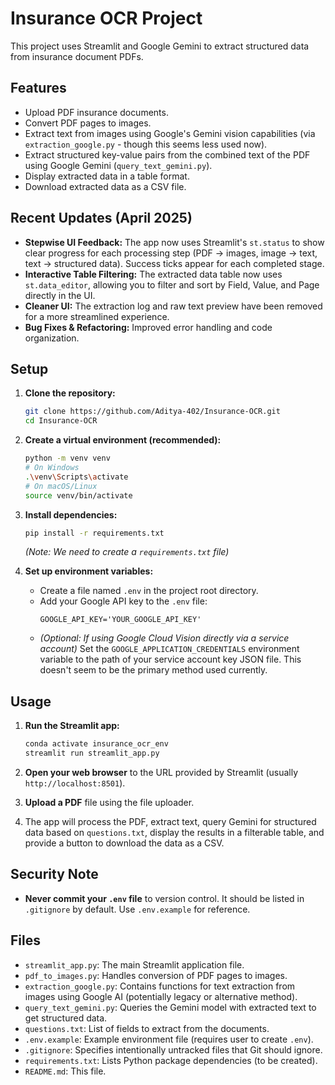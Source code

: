 # Insurance OCR Project

This project uses Streamlit and Google Gemini to extract structured data from insurance document PDFs.

## Features

*   Upload PDF insurance documents.
*   Convert PDF pages to images.
*   Extract text from images using Google's Gemini vision capabilities (via `extraction_google.py` - though this seems less used now).
*   Extract structured key-value pairs from the combined text of the PDF using Google Gemini (`query_text_gemini.py`).
*   Display extracted data in a table format.
*   Download extracted data as a CSV file.

## Recent Updates (April 2025)

- **Stepwise UI Feedback:** The app now uses Streamlit's `st.status` to show clear progress for each processing step (PDF → images, image → text, text → structured data). Success ticks appear for each completed stage.
- **Interactive Table Filtering:** The extracted data table now uses `st.data_editor`, allowing you to filter and sort by Field, Value, and Page directly in the UI.
- **Cleaner UI:** The extraction log and raw text preview have been removed for a more streamlined experience.
- **Bug Fixes & Refactoring:** Improved error handling and code organization.

## Setup

1.  **Clone the repository:**
    ```bash
    git clone https://github.com/Aditya-402/Insurance-OCR.git
    cd Insurance-OCR
    ```

2.  **Create a virtual environment (recommended):**
    ```bash
    python -m venv venv
    # On Windows
    .\venv\Scripts\activate
    # On macOS/Linux
    source venv/bin/activate
    ```

3.  **Install dependencies:**
    ```bash
    pip install -r requirements.txt 
    ```
    *(Note: We need to create a `requirements.txt` file)*

4.  **Set up environment variables:**
    *   Create a file named `.env` in the project root directory.
    *   Add your Google API key to the `.env` file:
        ```
        GOOGLE_API_KEY='YOUR_GOOGLE_API_KEY'
        ```
    *   *(Optional: If using Google Cloud Vision directly via a service account)* Set the `GOOGLE_APPLICATION_CREDENTIALS` environment variable to the path of your service account key JSON file. This doesn't seem to be the primary method used currently.

## Usage

1.  **Run the Streamlit app:**
    ```bash
    conda activate insurance_ocr_env
    streamlit run streamlit_app.py
    ```

2.  **Open your web browser** to the URL provided by Streamlit (usually `http://localhost:8501`).

3.  **Upload a PDF** file using the file uploader.

4.  The app will process the PDF, extract text, query Gemini for structured data based on `questions.txt`, display the results in a filterable table, and provide a button to download the data as a CSV.

## Security Note
- **Never commit your `.env` file** to version control. It should be listed in `.gitignore` by default. Use `.env.example` for reference.

## Files

*   `streamlit_app.py`: The main Streamlit application file.
*   `pdf_to_images.py`: Handles conversion of PDF pages to images.
*   `extraction_google.py`: Contains functions for text extraction from images using Google AI (potentially legacy or alternative method).
*   `query_text_gemini.py`: Queries the Gemini model with extracted text to get structured data.
*   `questions.txt`: List of fields to extract from the documents.
*   `.env.example`: Example environment file (requires user to create `.env`).
*   `.gitignore`: Specifies intentionally untracked files that Git should ignore.
*   `requirements.txt`: Lists Python package dependencies (to be created).
*   `README.md`: This file.
